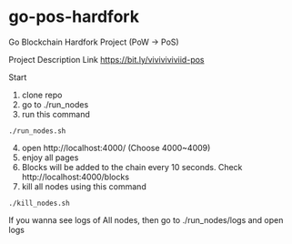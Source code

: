 # go-pos-hardfork
Go Blockchain Hardfork Project (PoW -> PoS)

Project Description Link
https://bit.ly/viviviviviid-pos

Start
1. clone repo
2. go to ./run_nodes
3. run this command
```
./run_nodes.sh
```
4. open http://localhost:4000/ (Choose 4000~4009)
5. enjoy all pages
6. Blocks will be added to the chain every 10 seconds. Check http://localhost:4000/blocks
7. kill all nodes using this command
```
./kill_nodes.sh
```

If you wanna see logs of All nodes, then go to ./run_nodes/logs and open logs



